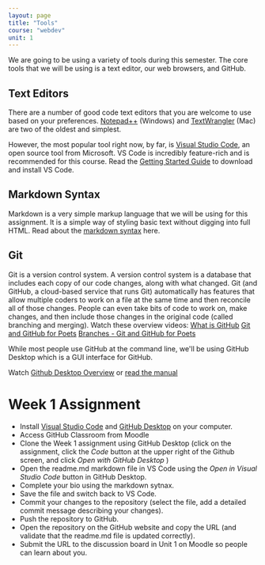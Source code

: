 ```yaml
---
layout: page
title: "Tools"
course: "webdev"
unit: 1
---
```

We are going to be using a variety of tools during this semester. The core tools that we will be using is a text editor, our web browsers, and GitHub.

## Text Editors
There are a number of good code text editors that you are welcome to use based on your preferences. [Notepad++](https://notepad-plus-plus.org/downloads/) (Windows) and [TextWrangler](https://www.barebones.com/products/textwrangler/download.html) (Mac) are two of the oldest and simplest.  

However, the most popular tool right now, by far, is [Visual Studio Code](https://code.visualstudio.com), an open source tool from Microsoft. VS Code is incredibly feature-rich and is recommended for this course. Read the [Getting Started Guide](https://code.visualstudio.com/learn/get-started/basics) to download and install VS Code. 


## Markdown Syntax
Markdown is a very simple markup language that we will be using for this assignment. It is a simple way of styling basic text without digging into full HTML. Read about the [markdown syntax](https://guides.github.com/features/mastering-markdown/) here.

## Git
Git is a version control system. A version control system is a database that includes each copy of our code changes, along with what changed. Git (and GitHub, a cloud-based service that runs Git) automatically has features that allow multiple coders to work on a file at the same time and then reconcile all of those changes. People can even take bits of code to work on, make changes, and then include those changes in the original code (called branching and merging). Watch these overview videos:
[What is GitHub](https://www.youtube.com/watch?v=w3jLJU7DT5E)
[Git and GitHub for Poets](https://www.youtube.com/watch?v=BCQHnlnPusY&list=PLRqwX-V7Uu6ZF9C0YMKuns9sLDzK6zoiV&index=1)
[Branches - Git and GitHub for Poets](https://www.youtube.com/watch?v=oPpnCh7InLY&list=PLRqwX-V7Uu6ZF9C0YMKuns9sLDzK6zoiV&index=2)

While most people use GitHub at the command line, we'll be using GitHub Desktop which is a GUI interface for GitHub.

Watch [Github Desktop Overview](https://www.youtube.com/watch?v=S7f8qJscmRE) or [read the manual](https://docs.github.com/en/free-pro-team@latest/desktop/contributing-and-collaborating-using-github-desktop/adding-and-cloning-repositories)

# Week 1 Assignment
 * Install [Visual Studio Code](https://code.visualstudio.com) and [GitHub Desktop](https://desktop.github.com) on your computer. 
 * Access GitHub Classroom from Moodle
 * Clone the Week 1 assignment using GitHub Desktop (click on the assignment, click the *Code* button at the upper right of the Github screen, and click *Open with GitHub Desktop* )
 * Open the readme.md markdown file in VS Code using the *Open in Visual Studio Code* button in GitHub Desktop. 
 * Complete your bio using the markdown sytnax.
 * Save the file and switch back to VS Code.
 * Commit your changes to the repository (select the file, add a detailed commit message describing your changes).
 * Push the repository to GitHub.
 * Open the repository on the GitHub website and copy the URL (and validate that the readme.md file is updated correctly).
 * Submit the URL to the discussion board in Unit 1 on Moodle so people can learn about you. 